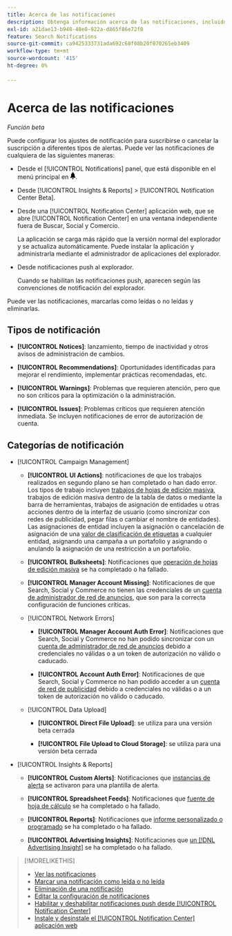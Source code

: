 ```yaml
---
title: Acerca de las notificaciones
description: Obtenga información acerca de las notificaciones, incluidos los distintos tipos y categorías.
exl-id: a21dae13-b948-48e0-922a-d865f86e72f8
feature: Search Notifications
source-git-commit: ca9425333731ada692c68f08b20f070265eb3409
workflow-type: tm+mt
source-wordcount: '415'
ht-degree: 0%

---
```


# Acerca de las notificaciones

*Función beta*

Puede configurar los ajustes de notificación para suscribirse o cancelar la suscripción a diferentes tipos de alertas. Puede ver las notificaciones de cualquiera de las siguientes maneras:

* Desde el [!UICONTROL Notifications] panel, que está disponible en el menú principal en ![Notificaciones](/help/search-social-commerce/assets/notifications-panel.png "Notificaciones").

* Desde [!UICONTROL Insights & Reports] > [!UICONTROL Notification Center Beta].

* Desde una [!UICONTROL Notification Center] aplicación web, que se abre [!UICONTROL Notification Center] en una ventana independiente fuera de Buscar, Social y Comercio.

  La aplicación se carga más rápido que la versión normal del explorador y se actualiza automáticamente. Puede instalar la aplicación y administrarla mediante el administrador de aplicaciones del explorador.

* Desde notificaciones push al explorador.

  Cuando se habilitan las notificaciones push, aparecen según las convenciones de notificación del explorador.

Puede ver las notificaciones, marcarlas como leídas o no leídas y eliminarlas.

## Tipos de notificación

* **[!UICONTROL Notices]**: lanzamiento, tiempo de inactividad y otros avisos de administración de cambios.

* **[!UICONTROL Recommendations]**: Oportunidades identificadas para mejorar el rendimiento, implementar prácticas recomendadas, etc.

* **[!UICONTROL Warnings]**: Problemas que requieren atención, pero que no son críticos para la optimización o la administración.

* **[!UICONTROL Issues]**: Problemas críticos que requieren atención inmediata. Se incluyen notificaciones de error de autorización de cuenta.

## Categorías de notificación

* [!UICONTROL Campaign Management]

   * **[!UICONTROL UI Actions]**: notificaciones de que los trabajos realizados en segundo plano se han completado o han dado error. Los tipos de trabajo incluyen [trabajos de hojas de edición masiva](/help/search-social-commerce/campaign-management/bulksheets/bulksheet-about.md), trabajos de edición masiva dentro de la tabla de datos o mediante la barra de herramientas, trabajos de asignación de entidades u otras acciones dentro de la interfaz de usuario (como sincronizar con redes de publicidad, pegar filas o cambiar el nombre de entidades). Las asignaciones de entidad incluyen la asignación o cancelación de asignación de una [valor de clasificación de etiquetas](/help/search-social-commerce/campaign-management/label-classifications/classification-about.md) a cualquier entidad, asignando una campaña a un portafolio y asignando o anulando la asignación de una restricción a un portafolio.<!--Link "constraint" to constraint-about.md if that file is ever public -->

   * **[!UICONTROL Bulksheets]**: Notificaciones que [operación de hojas de edición masiva](/help/search-social-commerce/campaign-management/bulksheets/bulksheet-about.md) se ha completado o ha fallado.

   * **[!UICONTROL Manager Account Missing]**: Notificaciones de que Search, Social y Commerce no tienen las credenciales de un [cuenta de administrador de red de anuncios](/help/search-social-commerce/admin/manager-accounts.md), que son para la correcta configuración de funciones críticas.

  <!--
  * [!UICONTROL Setup Errors]
  
    * **[!UICONTROL Adobe Analytics Tracking Setup Error]**: : Notifications that the [!UICONTROL Landing Page Suffix] value is incorrect, missing, or contains an incorrect [AMO ID template](/help/search-social-commerce/tracking/amo-id-tracking-parameter.md); or it's overridden at a lower level by an incorrect value.
    
    * **[!UICONTROL Manager Account Missing]**: Notifications that Search, Social, & Commerce is missing the credentials for an [ad network manager account](/help/search-social-commerce/admin/manager-accounts.md), which are for the correct setup of critical functions.
  -->

   * [!UICONTROL Network Errors]

      * **[!UICONTROL Manager Account Auth Error]**: Notificaciones que Search, Social y Commerce no han podido sincronizar con un [cuenta de administrador de red de anuncios](/help/search-social-commerce/admin/manager-accounts.md) debido a credenciales no válidas o a un token de autorización no válido o caducado.

      * **[!UICONTROL Account Auth Error]**: Notificaciones de que Search, Social y Commerce no han podido acceder a un [cuenta de red de publicidad](/help/search-social-commerce/campaign-management/accounts/ad-network-account-about.md) debido a credenciales no válidas o a un token de autorización no válido o caducado.

   * [!UICONTROL Data Upload]

      * **[!UICONTROL Direct File Upload]**: se utiliza para una versión beta cerrada

      * **[!UICONTROL File Upload to Cloud Storage]**: se utiliza para una versión beta cerrada

<!--
* [!UICONTROL Optimization]
-->

* [!UICONTROL Insights & Reports]

   * **[!UICONTROL Custom Alerts]**: Notificaciones que [instancias de alerta](/help/search-social-commerce/alerts/alert-about.md) se activaron para una plantilla de alerta.

   * **[!UICONTROL Spreadsheet Feeds]**: Notificaciones que [fuente de hoja de cálculo](/help/search-social-commerce/reports/automation/spreadsheet-feeds/spreadsheet-feed-about.md) se ha completado o ha fallado.

   * **[!UICONTROL Reports]**: Notificaciones que [informe personalizado o programado](/help/search-social-commerce/reports/report-about.md) se ha completado o ha fallado.

   * **[!UICONTROL Advertising Insights]**: Notificaciones que [un [!DNL Advertising Insight]](/help/search-social-commerce/advertising-insights/insight-about.md) se ha completado o ha fallado.

<!--
* [!UICONTROL System]
-->

>[!MORELIKETHIS]
>
>* [Ver las notificaciones](notification-view.md)
>* [Marcar una notificación como leída o no leída](notification-mark-read-unread.md)
>* [Eliminación de una notificación](notification-delete.md)
>* [Editar la configuración de notificaciones](notification-edit.md)
>* [Habilitar y deshabilitar notificaciones push desde [!UICONTROL Notification Center]](notifications-push-enable-disable.md)
>* [Instale y desinstale el [!UICONTROL Notification Center] aplicación web](notification-app-install-uninstall.md)
